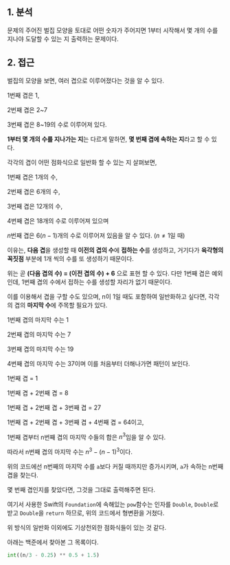 ## 1. 분석

문제의 주어진 벌집 모양을 토대로 어떤 숫자가 주어지면 1부터 시작해서 몇 개의 수를 지나야 도달할 수 있는 지 출력하는 문제이다.

## 2. 접근

벌집의 모양을 보면, 여러 겹으로 이루어졌다는 것을 알 수 있다.

1번째 겹은 1,

2번째 겹은 2~7

3번째 겹은 8~19의 수로 이루어져 있다.

**1부터 몇 개의 수를 지나가는 지**는 다르게 말하면, **몇 번째 겹에 속하는 지**라고 할 수 있다.

각각의 겹이 어떤 점화식으로 일반화 할 수 있는 지 살펴보면,

1번째 겹은 1개의 수,

2번째 겹은 6개의 수,

3번째 겹은 12개의 수,

4번째 겹은 18개의 수로 이루어져 있으며

$n$번째 겹은 $6(n-1)$개의 수로 이루어져 있음을 알 수 있다. ($n ≠ 1$일 때)

이유는, **다음 겹**을 생성할 때 **이전의 겹의 수**에 **접하는 수**를 생성하고, 거기다가 **육각형의 꼭짓점** 부분에 1개 씩의 수를 또 생성하기 때문이다.

위는 곧 **(다음 겹의 수) = (이전 겹의 수) + 6** 으로 표현 할 수 있다. 다만 1번째 겹은 예외인데, 1번째 겹의 수에서 접하는 수를 생성할 자리가 없기 때문이다.

이를 이용해서 겹을 구할 수도 있으며, n이 1일 때도 포함하여 일반화하고 싶다면, 각각의 겹의 **마지막 수**에 주목할 필요가 있다.

1번째 겹의 마지막 수는 1

2번째 겹의 마지막 수는 7

3번째 겹의 마지막 수는 19

4번째 겹의 마지막 수는 37이며 이를 처음부터 더해나가면 패턴이 보인다.

1번째 겹 = 1

1번째 겹 + 2번째 겹 = 8

1번째 겹 + 2번째 겹 + 3번째 겹 = 27

1번째 겹 + 2번째 겹 + 3번째 겹 + 4번째 겹 = 64이고,

1번째 겹부터 n번째 겹의 마지막 수들의 합은 $n^3$임을 알 수 있다.

따라서 n번째 겹의 마지막 수는 $n^3 - (n - 1)^3$이다.

위의 코드에선 n번째의 마지막 수를 `a`보다 커질 때까지만 증가시키며, `a`가 속하는 n번째 겹을 찾는다.

몇 번째 겹인지를 찾았다면, 그것을 그대로 출력해주면 된다.

여기서 사용한 Swift의 `Foundation`에 속해있는 `pow`함수는 인자를 `Double`, `Double`로 받고 `Double`을 `return` 하므로, 위의 코드에서 형변환을 거쳤다.

위 방식의 일반화 이외에도 기상천외한 점화식들이 있는 것 같다.

아래는 백준에서 찾아본 그 목록이다.


```python
int((n/3 - 0.25) ** 0.5 + 1.5)
```